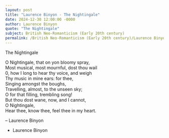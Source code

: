 ```yaml
---
layout: post
title: "Laurence Binyon - The Nightingale"
date: 2024-12-30 12:00:00 -0000
author: Laurence Binyon
quote: "The Nightingale"
subject: British Neo-Romanticism (Early 20th century)
permalink: /British Neo-Romanticism (Early 20th century)/Laurence Binyon/Laurence Binyon - The Nightingale
---
```


The Nightingale

O Nightingale, that on yon bloomy spray,  
   Most musical, most mournful, dost thou wail  
   0,  how I long to hear thy voice, and weigh  
   Thy music in mine ears: for thee,  
   Singing amongst the boughs,  
   Travelling, almost, to the unseen sky;  
   O for that filling, trembling song!  
   But thou dost wane, now, and I cannot,  
   O Nightingale,  
   Hear thee, know thee, feel thee in my heart. 

– Laurence Binyon

- Laurence Binyon
